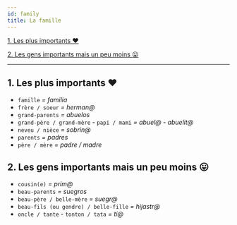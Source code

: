 ```yaml
---
id: family
title: La famille
---
```


[1. Les plus importants ❤](#1-Les-plus-importants)

[2. Les gens importants mais un peu moins 😛](#2-les-gens-importants-mais-un-peu-moins)

---

## 1. Les plus importants ❤

* `famille` _= familia_
* `frère / soeur` _= herman@_
* `grand-parents` _= abuelos_
* `grand-père / grand-mère` - `papi / mami` _= abuel@ - abuelit@_
* `neveu / nièce` _= sobrin@_
* `parents` _= padres_
* `père / mère` _= padre / madre_

## 2. Les gens importants mais un peu moins 😛

* `cousin(e)` _= prim@_
* `beau-parents` _= suegros_
* `beau-père / belle-mère` _= suegr@_
* `beau-fils (ou gendre) / belle-fille` _= hijastr@_
* `oncle / tante` - `tonton / tata` _= tí@_
